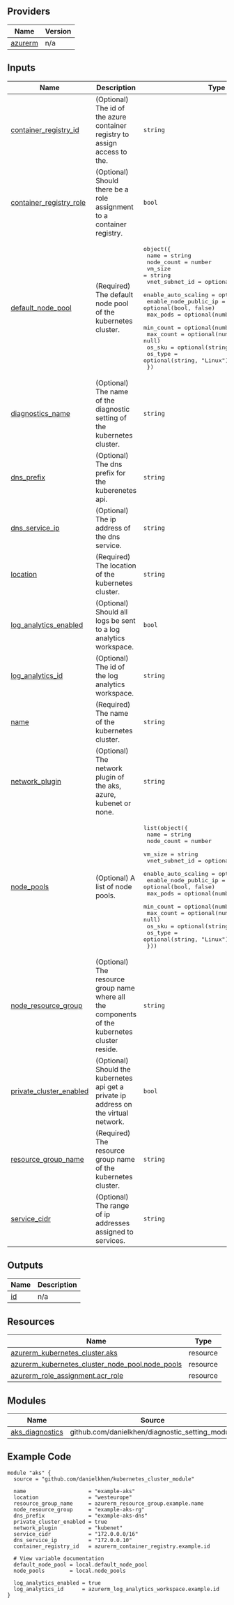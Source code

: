 <!-- BEGIN_TF_DOCS -->

## Providers

| Name | Version |
|------|---------|
| <a name="provider_azurerm"></a> [azurerm](#provider\_azurerm) | n/a |

## Inputs

| Name | Description | Type | Default | Required |
|------|-------------|------|---------|:--------:|
| <a name="input_container_registry_id"></a> [container\_registry\_id](#input\_container\_registry\_id) | (Optional) The id of the azure container registry to assign access to the. | `string` | `null` | no |
| <a name="input_container_registry_role"></a> [container\_registry\_role](#input\_container\_registry\_role) | (Optional) Should there be a role assignment to a container registry. | `bool` | `false` | no |
| <a name="input_default_node_pool"></a> [default\_node\_pool](#input\_default\_node\_pool) | (Required) The default node pool of the kubernetes cluster. | <pre>object({<br>    name                  = string<br>    node_count            = number<br>    vm_size               = string<br>    vnet_subnet_id        = optional(string, null)<br>    enable_auto_scaling   = optional(bool, false)<br>    enable_node_public_ip = optional(bool, false)<br>    max_pods              = optional(number, null)<br>    min_count             = optional(number, null)<br>    max_count             = optional(number, null)<br>    os_sku                = optional(string, "Ubuntu")<br>    os_type               = optional(string, "Linux")<br>  })</pre> | n/a | yes |
| <a name="input_diagnostics_name"></a> [diagnostics\_name](#input\_diagnostics\_name) | (Optional) The name of the diagnostic setting of the kubernetes cluster. | `string` | `"aks-diagnostics"` | no |
| <a name="input_dns_prefix"></a> [dns\_prefix](#input\_dns\_prefix) | (Optional) The dns prefix for the kuberenetes api. | `string` | `null` | no |
| <a name="input_dns_service_ip"></a> [dns\_service\_ip](#input\_dns\_service\_ip) | (Optional) The ip address of the dns service. | `string` | `null` | no |
| <a name="input_location"></a> [location](#input\_location) | (Required) The location of the kubernetes cluster. | `string` | n/a | yes |
| <a name="input_log_analytics_enabled"></a> [log\_analytics\_enabled](#input\_log\_analytics\_enabled) | (Optional) Should all logs be sent to a log analytics workspace. | `bool` | `false` | no |
| <a name="input_log_analytics_id"></a> [log\_analytics\_id](#input\_log\_analytics\_id) | (Optional) The id of the log analytics workspace. | `string` | `null` | no |
| <a name="input_name"></a> [name](#input\_name) | (Required) The name of the kubernetes cluster. | `string` | n/a | yes |
| <a name="input_network_plugin"></a> [network\_plugin](#input\_network\_plugin) | (Optional) The network plugin of the aks, azure, kubenet or none. | `string` | `"none"` | no |
| <a name="input_node_pools"></a> [node\_pools](#input\_node\_pools) | (Optional) A list of node pools. | <pre>list(object({<br>    name                  = string<br>    node_count            = number<br>    vm_size               = string<br>    vnet_subnet_id        = optional(string, null)<br>    enable_auto_scaling   = optional(bool, false)<br>    enable_node_public_ip = optional(bool, false)<br>    max_pods              = optional(number, null)<br>    min_count             = optional(number, null)<br>    max_count             = optional(number, null)<br>    os_sku                = optional(string, "Ubuntu")<br>    os_type               = optional(string, "Linux")<br>  }))</pre> | `[]` | no |
| <a name="input_node_resource_group"></a> [node\_resource\_group](#input\_node\_resource\_group) | (Optional) The resource group name where all the components of the kubernetes cluster reside. | `string` | `null` | no |
| <a name="input_private_cluster_enabled"></a> [private\_cluster\_enabled](#input\_private\_cluster\_enabled) | (Optional) Should the kubernetes api get a private ip address on the virtual network. | `bool` | `true` | no |
| <a name="input_resource_group_name"></a> [resource\_group\_name](#input\_resource\_group\_name) | (Required) The resource group name of the kubernetes cluster. | `string` | n/a | yes |
| <a name="input_service_cidr"></a> [service\_cidr](#input\_service\_cidr) | (Optional) The range of ip addresses assigned to services. | `string` | `null` | no |

## Outputs

| Name | Description |
|------|-------------|
| <a name="output_id"></a> [id](#output\_id) | n/a |

## Resources

| Name | Type |
|------|------|
| [azurerm_kubernetes_cluster.aks](https://registry.terraform.io/providers/hashicorp/azurerm/latest/docs/resources/kubernetes_cluster) | resource |
| [azurerm_kubernetes_cluster_node_pool.node_pools](https://registry.terraform.io/providers/hashicorp/azurerm/latest/docs/resources/kubernetes_cluster_node_pool) | resource |
| [azurerm_role_assignment.acr_role](https://registry.terraform.io/providers/hashicorp/azurerm/latest/docs/resources/role_assignment) | resource |

## Modules

| Name | Source | Version |
|------|--------|---------|
| <a name="module_aks_diagnostics"></a> [aks\_diagnostics](#module\_aks\_diagnostics) | github.com/danielkhen/diagnostic_setting_module | n/a |

## Example Code

```hcl
module "aks" {
  source = "github.com/danielkhen/kubernetes_cluster_module"

  name                    = "example-aks"
  location                = "westeurope"
  resource_group_name     = azurerm_resource_group.example.name
  node_resource_group     = "example-aks-rg"
  dns_prefix              = "example-aks-dns"
  private_cluster_enabled = true
  network_plugin          = "kubenet"
  service_cidr            = "172.0.0.0/16"
  dns_service_ip          = "172.0.0.10"
  container_registry_id   = azurerm_container_registry.example.id

  # View variable documentation
  default_node_pool = local.default_node_pool
  node_pools        = local.node_pools

  log_analytics_enabled = true
  log_analytics_id      = azurerm_log_analytics_workspace.example.id
}
```
<!-- END_TF_DOCS -->